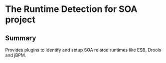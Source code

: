 # The Runtime Detection for SOA project

## Summary

Provides plugins to identify and setup SOA related runtimes like ESB, Drools and jBPM.

